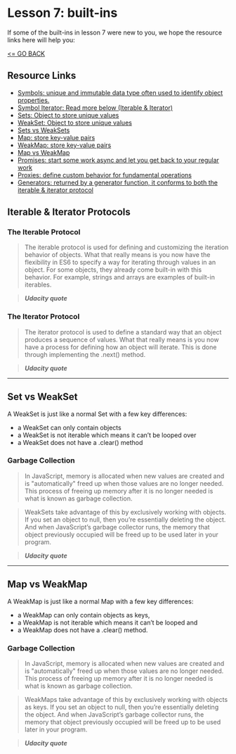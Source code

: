 # Lesson 7: built-ins

If some of the built-ins in lesson 7 were new to you, we hope the resource links here will help you:

[<= GO BACK ](../README.md)

## Resource Links

* [Symbols: unique and immutable data type often used to identify object properties.](https://developer.mozilla.org/en-US/docs/Web/JavaScript/Reference/Global_Objects/Symbol)
* [Symbol Iterator: Read more below (Iterable & Iterator)](https://developer.mozilla.org/en-US/docs/Web/JavaScript/Reference/Global_Objects/Symbol/iterator)
* [Sets: Object to store unique values](https://developer.mozilla.org/en-US/docs/Web/JavaScript/Reference/Global_Objects/Set)
* [WeakSet: Object to store unique values](https://developer.mozilla.org/en-US/docs/Web/JavaScript/Reference/Global_Objects/WeakSet)
* [Sets vs WeakSets](#set-weak)
* [Map:  store key-value pairs](https://developer.mozilla.org/en-US/docs/Web/JavaScript/Reference/Global_Objects/Map)
* [WeakMap:  store key-value pairs](https://developer.mozilla.org/en-US/docs/Web/JavaScript/Reference/Global_Objects/WeakMap)
* [Map vs WeakMap](#map-weak)
* [Promises: start some work async and let you get back to your regular work](https://developer.mozilla.org/en-US/docs/Web/JavaScript/Reference/Global_Objects/Promise)
* [Proxies: define custom behavior for fundamental operations](https://developer.mozilla.org/en-US/docs/Web/JavaScript/Reference/Global_Objects/Proxy)
* [Generators: returned by a generator function, it conforms to both the iterable & iterator protocol](https://developer.mozilla.org/en-US/docs/Web/JavaScript/Reference/Global_Objects/Generator)



## Iterable & Iterator Protocols

### The Iterable Protocol

> The iterable protocol is used for defining and customizing the iteration behavior of objects.
> What that really means is you now have the flexibility in ES6 to specify a way for iterating through values in an object.
> For some objects, they already come built-in with this behavior. For example, strings and arrays are examples of built-in iterables.

> **_Udacity quote_**


### The Iterator Protocol

> The iterator protocol is used to define a standard way that an object produces a sequence of values.
> What that really means is you now have a process for defining how an object will iterate.
> This is done through implementing the .next() method.

> **_Udacity quote_**

---

## <a name="set-weak">Set vs WeakSet</a>

A WeakSet is just like a normal Set with a few key differences:

- a WeakSet can only contain objects
- a WeakSet is not iterable which means it can’t be looped over
- a WeakSet does not have a .clear() method


### Garbage Collection

> In JavaScript, memory is allocated when new values are created and is "automatically" freed up when those values are no longer needed. This process of freeing up memory after it is no longer needed is what is known as garbage collection.

> WeakSets take advantage of this by exclusively working with objects. If you set an object to null, then you’re essentially deleting the object. And when JavaScript’s garbage collector runs, the memory that object previously occupied will be freed up to be used later in your program.

> **_Udacity quote_**

---

## <a name="map-weak">Map vs WeakMap<a>

A WeakMap is just like a normal Map with a few key differences:

- a WeakMap can only contain objects as keys,
- a WeakMap is not iterable which means it can’t be looped and
- a WeakMap does not have a .clear() method.

### Garbage Collection

> In JavaScript, memory is allocated when new values are created and is "automatically" freed up when those values are no longer needed. This process of freeing up memory after it is no longer needed is what is known as garbage collection.

> WeakMaps take advantage of this by exclusively working with objects as keys. If you set an object to null, then you’re essentially deleting the object. And when JavaScript’s garbage collector runs, the memory that object previously occupied will be freed up to be used later in your program.

> **_Udacity quote_**

